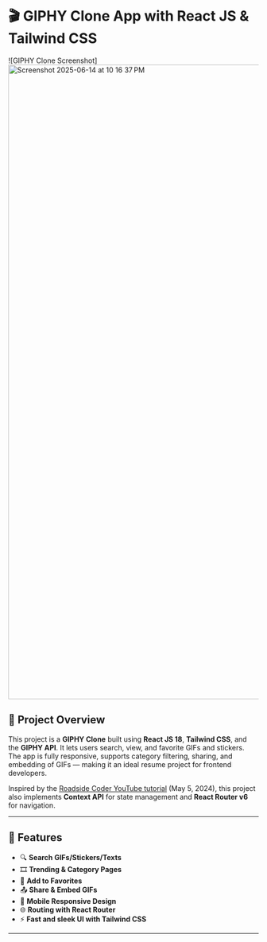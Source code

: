 # 🎬 GIPHY Clone App with React JS & Tailwind CSS

![GIPHY Clone Screenshot]
<img width="1277" alt="Screenshot 2025-06-14 at 10 16 37 PM" src="https://github.com/user-attachments/assets/816df7fa-8ff1-4c08-9d9e-baf8b0c85bd1" />


## 📌 Project Overview

This project is a **GIPHY Clone** built using **React JS 18**, **Tailwind CSS**, and the **GIPHY API**. It lets users search, view, and favorite GIFs and stickers. The app is fully responsive, supports category filtering, sharing, and embedding of GIFs — making it an ideal resume project for frontend developers.

Inspired by the [Roadside Coder YouTube tutorial](https://www.youtube.com/watch?v=<YouTubeVideoID>) (May 5, 2024), this project also implements **Context API** for state management and **React Router v6** for navigation.

---

## 🚀 Features

- 🔍 **Search GIFs/Stickers/Texts**
- 🎞️ **Trending & Category Pages**
- 💓 **Add to Favorites**
- 📤 **Share & Embed GIFs**
- 📱 **Mobile Responsive Design**
- 🌐 **Routing with React Router**
- ⚡ **Fast and sleek UI with Tailwind CSS**

---


